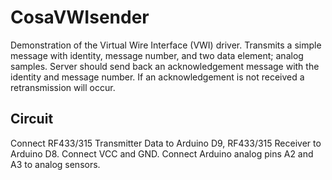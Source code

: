 CosaVWIsender
=============
Demonstration of the Virtual Wire Interface (VWI) driver.
Transmits a simple message with identity, message number,
and two data element; analog samples. Server should send back
an acknowledgement message with the identity and message number.
If an acknowledgement is not received a retransmission will occur.

Circuit
-------
Connect RF433/315 Transmitter Data to Arduino D9, RF433/315
Receiver to Arduino D8. Connect VCC and GND. Connect Arduino
analog pins A2 and A3 to analog sensors.  


